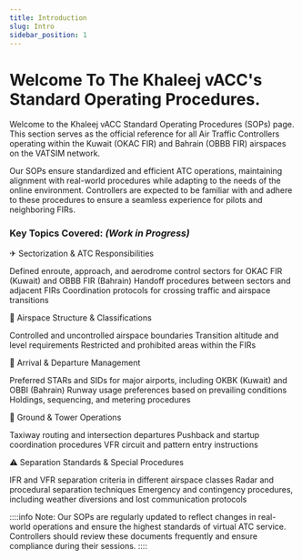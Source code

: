 ```yaml
---
title: Introduction
slug: Intro
sidebar_position: 1
---
```

# Welcome To The Khaleej vACC's Standard Operating Procedures.

Welcome to the Khaleej vACC Standard Operating Procedures (SOPs) page. This section serves as the official reference for all Air Traffic Controllers operating within the Kuwait (OKAC FIR) and Bahrain (OBBB FIR) airspaces on the VATSIM network.

Our SOPs ensure standardized and efficient ATC operations, maintaining alignment with real-world procedures while adapting to the needs of the online environment. Controllers are expected to be familiar with and adhere to these procedures to ensure a seamless experience for pilots and neighboring FIRs.

### Key Topics Covered: *(Work in Progress)*
✈ Sectorization & ATC Responsibilities

Defined enroute, approach, and aerodrome control sectors for OKAC FIR (Kuwait) and OBBB FIR (Bahrain)
Handoff procedures between sectors and adjacent FIRs
Coordination protocols for crossing traffic and airspace transitions


📡 Airspace Structure & Classifications

Controlled and uncontrolled airspace boundaries
Transition altitude and level requirements
Restricted and prohibited areas within the FIRs


🛬 Arrival & Departure Management

Preferred STARs and SIDs for major airports, including OKBK (Kuwait) and OBBI (Bahrain)
Runway usage preferences based on prevailing conditions
Holdings, sequencing, and metering procedures


🛫 Ground & Tower Operations

Taxiway routing and intersection departures
Pushback and startup coordination procedures
VFR circuit and pattern entry instructions


⚠ Separation Standards & Special Procedures

IFR and VFR separation criteria in different airspace classes
Radar and procedural separation techniques
Emergency and contingency procedures, including weather diversions and lost communication protocols


::::info Note:
Our SOPs are regularly updated to reflect changes in real-world operations and ensure the highest standards of virtual ATC service. Controllers should review these documents frequently and ensure compliance during their sessions.
::::